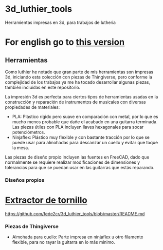 # 3d_luthier_tools
Herramientas impresas en 3d, para trabajos de lutheria

# For english go to [this version](https://github.com/fede2cr/3d_luthier_tools/blob/master/README.en.md)


## Herramientas
Como luthier he notado que gran parte de mis herramientas son impresas 3d, iniciando esta colección con piezas de Thingiverse, pero conforme la complejidad de los trabajos ya me ha tocado desarrollar algunas piezas, también incluídas en este repositorio.

La impresión 3d es perfecta para ciertos tipos de herramientas usadas en la construcción y reparación de instrumentos de musicales con diversas propiedades de materiales:
* PLA: Plástico rígido pero suave en comparación con metal, por lo que es mucho menos probable que dañe el acabado en una guitarra terminada. Las piezas útiles con PLA incluyen llaves hexagonales para socar potenciómetros.
* Ninjaflex: Plástico muy flexible y con bastante tracción por lo que se puede usar para almohadas para descanzar un cuello y evitar que toque la mesa.

Las piezas de diseño propio incluyen las fuentes en FreeCAD, dado que normalmente se requiere realizar modificaciones de dimensiones y tolerancias para que se puedan usar en las guitarras que estás reparando.

### Diseños propios

# [Extractor de tornillo](https://github.com/fede2cr/3d_luthier_tools/blob/master/screw_extractor_jig/README.md)

https://github.com/fede2cr/3d_luthier_tools/blob/master/README.md

### Piezas de Thingiverse
* Almohada para cuello: Parte impresa en ninjaflex u otro filamento flexible, para no rayar la guitarra en lo más mínimo.
